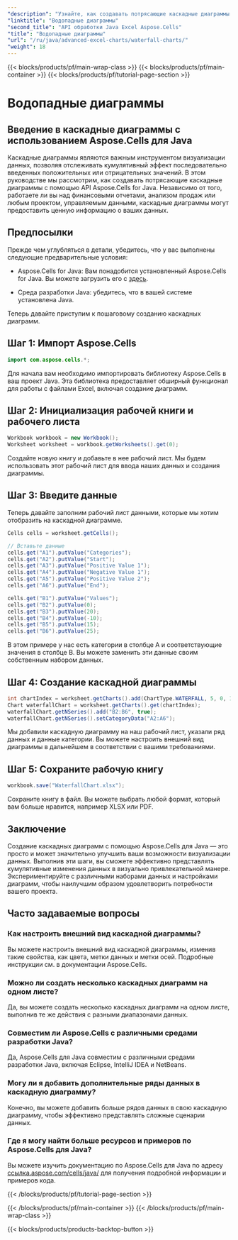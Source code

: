 ```yaml
---
"description": "Узнайте, как создавать потрясающие каскадные диаграммы с помощью Aspose.Cells для Java. Пошаговое руководство с исходным кодом для эффективной визуализации данных."
"linktitle": "Водопадные диаграммы"
"second_title": "API обработки Java Excel Aspose.Cells"
"title": "Водопадные диаграммы"
"url": "/ru/java/advanced-excel-charts/waterfall-charts/"
"weight": 18
---
```


{{< blocks/products/pf/main-wrap-class >}}
{{< blocks/products/pf/main-container >}}
{{< blocks/products/pf/tutorial-page-section >}}

# Водопадные диаграммы


## Введение в каскадные диаграммы с использованием Aspose.Cells для Java

Каскадные диаграммы являются важным инструментом визуализации данных, позволяя отслеживать кумулятивный эффект последовательно введенных положительных или отрицательных значений. В этом руководстве мы рассмотрим, как создавать потрясающие каскадные диаграммы с помощью API Aspose.Cells for Java. Независимо от того, работаете ли вы над финансовыми отчетами, анализом продаж или любым проектом, управляемым данными, каскадные диаграммы могут предоставить ценную информацию о ваших данных.

## Предпосылки

Прежде чем углубляться в детали, убедитесь, что у вас выполнены следующие предварительные условия:

- Aspose.Cells for Java: Вам понадобится установленный Aspose.Cells for Java. Вы можете загрузить его с [здесь](https://releases.aspose.com/cells/java/).

- Среда разработки Java: убедитесь, что в вашей системе установлена Java.

Теперь давайте приступим к пошаговому созданию каскадных диаграмм.

## Шаг 1: Импорт Aspose.Cells

```java
import com.aspose.cells.*;
```

Для начала вам необходимо импортировать библиотеку Aspose.Cells в ваш проект Java. Эта библиотека предоставляет обширный функционал для работы с файлами Excel, включая создание диаграмм.

## Шаг 2: Инициализация рабочей книги и рабочего листа

```java
Workbook workbook = new Workbook();
Worksheet worksheet = workbook.getWorksheets().get(0);
```

Создайте новую книгу и добавьте в нее рабочий лист. Мы будем использовать этот рабочий лист для ввода наших данных и создания диаграммы.

## Шаг 3: Введите данные

Теперь давайте заполним рабочий лист данными, которые мы хотим отобразить на каскадной диаграмме.

```java
Cells cells = worksheet.getCells();

// Вставьте данные
cells.get("A1").putValue("Categories");
cells.get("A2").putValue("Start");
cells.get("A3").putValue("Positive Value 1");
cells.get("A4").putValue("Negative Value 1");
cells.get("A5").putValue("Positive Value 2");
cells.get("A6").putValue("End");

cells.get("B1").putValue("Values");
cells.get("B2").putValue(0);
cells.get("B3").putValue(20);
cells.get("B4").putValue(-10);
cells.get("B5").putValue(15);
cells.get("B6").putValue(25);
```

В этом примере у нас есть категории в столбце A и соответствующие значения в столбце B. Вы можете заменить эти данные своим собственным набором данных.

## Шаг 4: Создание каскадной диаграммы

```java
int chartIndex = worksheet.getCharts().add(ChartType.WATERFALL, 5, 0, 15, 5);
Chart waterfallChart = worksheet.getCharts().get(chartIndex);
waterfallChart.getNSeries().add("B2:B6", true);
waterfallChart.getNSeries().setCategoryData("A2:A6");
```

Мы добавили каскадную диаграмму на наш рабочий лист, указали ряд данных и данные категории. Вы можете настроить внешний вид диаграммы в дальнейшем в соответствии с вашими требованиями.

## Шаг 5: Сохраните рабочую книгу

```java
workbook.save("WaterfallChart.xlsx");
```

Сохраните книгу в файл. Вы можете выбрать любой формат, который вам больше нравится, например XLSX или PDF.

## Заключение

Создание каскадных диаграмм с помощью Aspose.Cells для Java — это просто и может значительно улучшить ваши возможности визуализации данных. Выполнив эти шаги, вы сможете эффективно представлять кумулятивные изменения данных в визуально привлекательной манере. Экспериментируйте с различными наборами данных и настройками диаграмм, чтобы наилучшим образом удовлетворить потребности вашего проекта.

## Часто задаваемые вопросы

### Как настроить внешний вид каскадной диаграммы?

Вы можете настроить внешний вид каскадной диаграммы, изменив такие свойства, как цвета, метки данных и метки осей. Подробные инструкции см. в документации Aspose.Cells.

### Можно ли создать несколько каскадных диаграмм на одном листе?

Да, вы можете создать несколько каскадных диаграмм на одном листе, выполнив те же действия с разными диапазонами данных.

### Совместим ли Aspose.Cells с различными средами разработки Java?

Да, Aspose.Cells для Java совместим с различными средами разработки Java, включая Eclipse, IntelliJ IDEA и NetBeans.

### Могу ли я добавить дополнительные ряды данных в каскадную диаграмму?

Конечно, вы можете добавить больше рядов данных в свою каскадную диаграмму, чтобы эффективно представлять сложные сценарии данных.

### Где я могу найти больше ресурсов и примеров по Aspose.Cells для Java?

Вы можете изучить документацию по Aspose.Cells для Java по адресу [ссылка.aspose.com/cells/java/](https://reference.aspose.com/cells/java/) для получения подробной информации и примеров кода.

{{< /blocks/products/pf/tutorial-page-section >}}

{{< /blocks/products/pf/main-container >}}
{{< /blocks/products/pf/main-wrap-class >}}

{{< blocks/products/products-backtop-button >}}